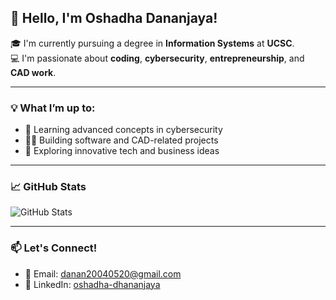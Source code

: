 ## 👋 Hello, I'm Oshadha Dananjaya!

🎓 I'm currently pursuing a degree in **Information Systems** at **UCSC**.  
💻 I'm passionate about **coding**, **cybersecurity**, **entrepreneurship**, and **CAD work**.

---

### 💡 What I’m up to:
- 🧠 Learning advanced concepts in cybersecurity
- 👨‍💻 Building software and CAD-related projects
- 🚀 Exploring innovative tech and business ideas

---

### 📈 GitHub Stats
![GitHub Stats](https://github-readme-stats.vercel.app/api?username=deatharoundthecorner&show_icons=true&theme=radical)

---

### 📫 Let's Connect!
- 📧 Email: [danan20040520@gmail.com](mailto:danan20040520@gmail.com)  
- 🔗 LinkedIn: [oshadha-dhananjaya](https://linkedin.com/in/oshadha-dhananjaya-8b3586364)


